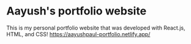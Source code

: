 # Aayush's portfolio website 

This is my personal portfolio website that was developed with React.js, HTML, and CSS! 
https://aayushpaul-portfolio.netlify.app/
